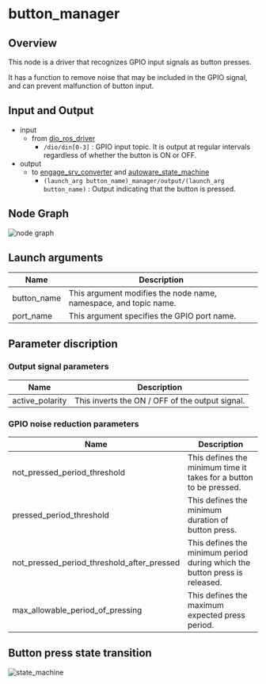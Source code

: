 # button_manager

## Overview
This node is a driver that recognizes GPIO input signals as button presses.

It has a function to remove noise that may be included in the GPIO signal, and can prevent malfunction of button input.

## Input and Output
- input
  - from [dio_ros_driver](https://github.com/tier4/dio_ros_driver)
    - `/dio/din[0-3]` : GPIO input topic. It is output at regular intervals regardless of whether the button is ON or OFF.
- output
  - to [engage_srv_converter](https://github.com/eve-autonomy/engage_srv_converter) and [autoware_state_machine](https://github.com/eve-autonomy/autoware_state_machine)
    - `(launch_arg button_name)_manager/output/(launch_arg button_name)` : Output indicating that the button is pressed.

## Node Graph
![node graph](http://www.plantuml.com/plantuml/proxy?src=https://raw.githubusercontent.com/eve-autonomy/button_manager/docs/node_graph.pu)

## Launch arguments
<table>
  <thead>
    <tr>
      <th scope="col">Name</th>
      <th scope="col">Description</th>
    </tr>
  </thead>
  <tbody>
    <tr>
      <td>button_name</td>
      <td>This argument modifies the node name, namespace, and topic name.</td>
    <tr>
    <tr>
      <td>port_name</td>
      <td>This argument specifies the GPIO port name.</td>
    <tr>
  </tbody>
</table>

## Parameter discription

### Output signal parameters
<table>
  <thead>
    <tr>
      <th scope="col">Name</th>
      <th scope="col">Description</th>
    </tr>
  </thead>
  <tbody>
    <tr>
      <td>active_polarity</td>
      <td>This inverts the ON / OFF of the output signal.</td>
    <tr>
  </tbody>
</table>

### GPIO noise reduction parameters
<table>
  <thead>
    <tr>
      <th scope="col">Name</th>
      <th scope="col">Description</th>
    </tr>
  </thead>
  <tbody>
    <tr>
      <td>not_pressed_period_threshold</td>
      <td>This defines the minimum time it takes for a button to be pressed.</td>
    <tr>
    <tr>
      <td>pressed_period_threshold</td>
      <td>This defines the minimum duration of button press.</td>
    <tr>
    <tr>
      <td>not_pressed_period_threshold_after_pressed</td>
      <td>This defines the minimum period during which the button press is released.</td>
    <tr>
    <tr>
      <td>max_allowable_period_of_pressing</td>
      <td>This defines the maximum expected press period.</td>
    <tr>
  </tbody>
</table>

## Button press state transition
![state_machine](http://www.plantuml.com/plantuml/proxy?src=https://raw.githubusercontent.com/eve-autonomy/button_manager/docs/state_machine.pu)

